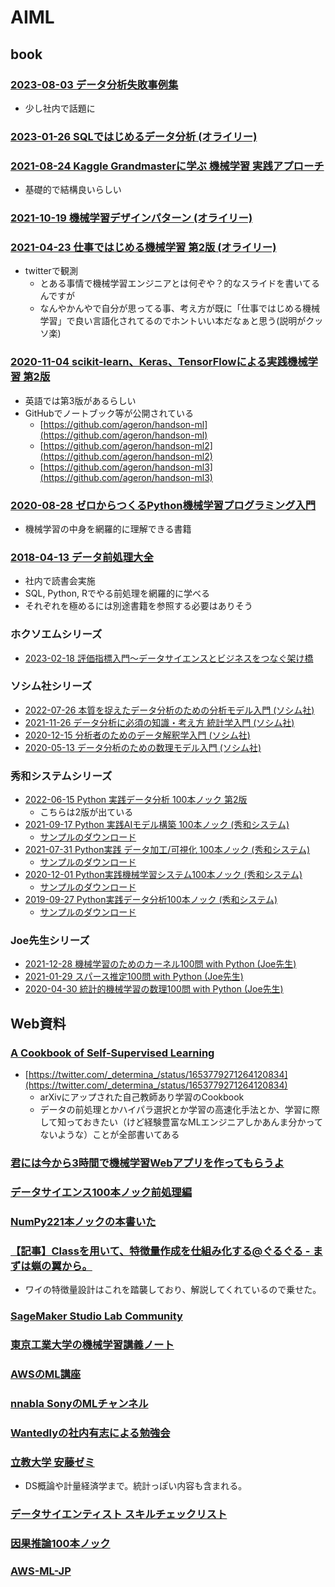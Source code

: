 # AIML

## book

### [2023-08-03 データ分析失敗事例集](https://www.kyoritsu-pub.co.jp/book/b10032587.html)

- 少し社内で話題に

### [2023-01-26 SQLではじめるデータ分析 (オライリー)](https://www.amazon.co.jp/dp/4814400209)

### [2021-08-24 Kaggle Grandmasterに学ぶ 機械学習 実践アプローチ](https://www.amazon.co.jp/dp/4839974985)

- 基礎的で結構良いらしい

### [2021-10-19 機械学習デザインパターン (オライリー)](https://www.oreilly.co.jp/books/9784873119564/)

### [2021-04-23 仕事ではじめる機械学習 第2版 (オライリー)](https://www.amazon.co.jp/dp/4873119472)

- twitterで観測
  - とある事情で機械学習エンジニアとは何ぞや？的なスライドを書いてるんですが
  - なんやかんやで自分が思ってる事、考え方が既に「仕事ではじめる機械学習」で良い言語化されてるのでホントいい本だなぁと思う(説明がクッソ楽)

### [2020-11-04 scikit-learn、Keras、TensorFlowによる実践機械学習 第2版](https://www.amazon.co.jp/dp/4873119286)

- 英語では第3版があるらしい
- GitHubでノートブック等が公開されている
  - [https://github.com/ageron/handson-ml](https://github.com/ageron/handson-ml)
  - [https://github.com/ageron/handson-ml2](https://github.com/ageron/handson-ml2)
  - [https://github.com/ageron/handson-ml3](https://github.com/ageron/handson-ml3)

### [2020-08-28 ゼロからつくるPython機械学習プログラミング入門](https://www.kspub.co.jp/book/detail/5206126.html)

- 機械学習の中身を網羅的に理解できる書籍

### [2018-04-13 データ前処理大全](https://www.amazon.co.jp/dp/4774196479)

- 社内で読書会実施
- SQL, Python, Rでやる前処理を網羅的に学べる
- それぞれを極めるには別途書籍を参照する必要はありそう

### ホクソエムシリーズ

- [2023-02-18 評価指標入門〜データサイエンスとビジネスをつなぐ架け橋](https://www.amazon.co.jp/dp/4297133148)

### ソシム社シリーズ

- [2022-07-26 本質を捉えたデータ分析のための分析モデル入門 (ソシム社)](https://www.amazon.co.jp/dp/4802613776)
- [2021-11-26 データ分析に必須の知識・考え方 統計学入門 (ソシム社)](https://www.amazon.co.jp/dp/4802613199)
- [2020-12-15 分析者のためのデータ解釈学入門 (ソシム社)](https://www.amazon.co.jp/dp/4802612907)
- [2020-05-13 データ分析のための数理モデル入門 (ソシム社)](https://www.amazon.co.jp/dp/4802612494)

### 秀和システムシリーズ

- [2022-06-15 Python 実践データ分析 100本ノック 第2版 ](https://www.amazon.co.jp/dp/B0B3LQHK1L)
  - こちらは2版が出ている
- [2021-09-17 Python 実践AIモデル構築 100本ノック (秀和システム)](https://www.amazon.co.jp/dp/4798064408)
  - [サンプルのダウンロード](https://www.shuwasystem.co.jp/support/7980html/6440.html)
- [2021-07-31 Python実践 データ加工/可視化 100本ノック (秀和システム)](https://www.amazon.co.jp/dp/4798064394)
  - [サンプルのダウンロード](https://www.shuwasystem.co.jp/support/7980html/6439.html)
- [2020-12-01 Python実践機械学習システム100本ノック (秀和システム)](https://www.amazon.co.jp/dp/479806341X)
  - [サンプルのダウンロード](https://www.shuwasystem.co.jp/support/7980html/6341.html)
- [2019-09-27 Python実践データ分析100本ノック (秀和システム)](https://www.amazon.co.jp/dp/4798058750)
  - [サンプルのダウンロード](https://www.shuwasystem.co.jp/support/7980html/5875.html)

### Joe先生シリーズ

- [2021-12-28 機械学習のためのカーネル100問 with Python (Joe先生)](https://www.kyoritsu-pub.co.jp/book/b10003381.html)
- [2021-01-29 スパース推定100問 with Python (Joe先生)](https://www.kyoritsu-pub.co.jp/book/b10003298.html)
- [2020-04-30 統計的機械学習の数理100問 with Python (Joe先生)](https://www.kyoritsu-pub.co.jp/book/b10003244.html)

## Web資料

### [A Cookbook of Self-Supervised Learning](https://arxiv.org/abs/2304.12210)

- [https://twitter.com/_determina_/status/1653779271264120834](https://twitter.com/_determina_/status/1653779271264120834)
  - arXivにアップされた自己教師あり学習のCookbook
  - データの前処理とかハイパラ選択とか学習の高速化手法とか、学習に際して知っておきたい（けど経験豊富なMLエンジニアしかあんま分かってないような）ことが全部書いてある

### [君には今から3時間で機械学習Webアプリを作ってもらうよ](https://zenn.dev/alivelimb/articles/20220528-streamlit-ml-app)

### [データサイエンス100本ノック前処理編](https://github.com/The-Japan-DataScientist-Society/100knocks-preprocess)

### [NumPy221本ノックの本書いた](https://zenn.dev/koshian2/articles/786253ece74408)

### [【記事】Classを用いて、特徴量作成を仕組み化する@ぐるぐる - まずは蝋の翼から。](https://knknkn.hatenablog.com/entry/2021/06/08/172633)

- ワイの特徴量設計はこれを踏襲しており、解説してくれているので乗せた。

### [SageMaker Studio Lab Community](https://github.com/aws-sagemaker-jp/awesome-studio-lab-jp)

### [東京工業大学の機械学習講義ノート](https://chokkan.github.io/mlnote/)

### [AWSのML講座](https://www.youtube.com/channel/UC12LqyqTQYbXatYS9AA7Nuw/playlists)

### [nnabla SonyのMLチャンネル](https://www.youtube.com/channel/UCOELxR-yS2EbjBxQ0hx4yBw)

### [Wantedlyの社内有志による勉強会](https://github.com/wantedly/machine-learning-round-table)

### [立教大学 安藤ゼミ](https://sites.google.com/site/michihito7ando/lectures)

- DS概論や計量経済学まで。統計っぽい内容も含まれる。

### [データサイエンティスト スキルチェックリスト](https://the-japan-datascientist-society.github.io/skills-checklist-viewer/)

### [因果推論100本ノック](https://zenn.dev/s1ok69oo/articles/909ca2e858f43c)

### [AWS-ML-JP](https://github.com/aws-samples/aws-ml-jp)